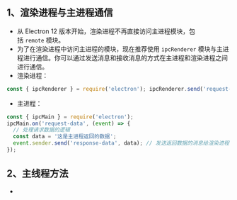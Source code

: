 ## 1、渲染进程与主进程通信
+ 从 Electron 12 版本开始，渲染进程不再直接访问主进程模块，包括 `remote` 模块。
+ 为了在渲染进程中访问主进程的模块，现在推荐使用 `ipcRenderer` 模块与主进程进行通信。你可以通过发送消息和接收消息的方式在主进程和渲染进程之间进行通信。
+ 渲染进程：
```js
const { ipcRenderer } = require('electron'); ipcRenderer.send('request-data'); // 发送请求数据的消息 ipcRenderer.on('response-data', (event, data) => { console.log(data); // 接收主进程返回的数据 });
```
+ 主进程：
```js
const { ipcMain } = require('electron');
ipcMain.on('request-data', (event) => {
  // 处理请求数据的逻辑
  const data = '这是主进程返回的数据';
  event.sender.send('response-data', data); // 发送返回数据的消息给渲染进程
});
```
## 2、主线程方法
+ 